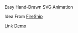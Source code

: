 Easy Hand-Drawn SVG Animation

Idea From [FireShip](https://youtu.be/LuWdeuPMHps)

Link [Demo](./index.html)